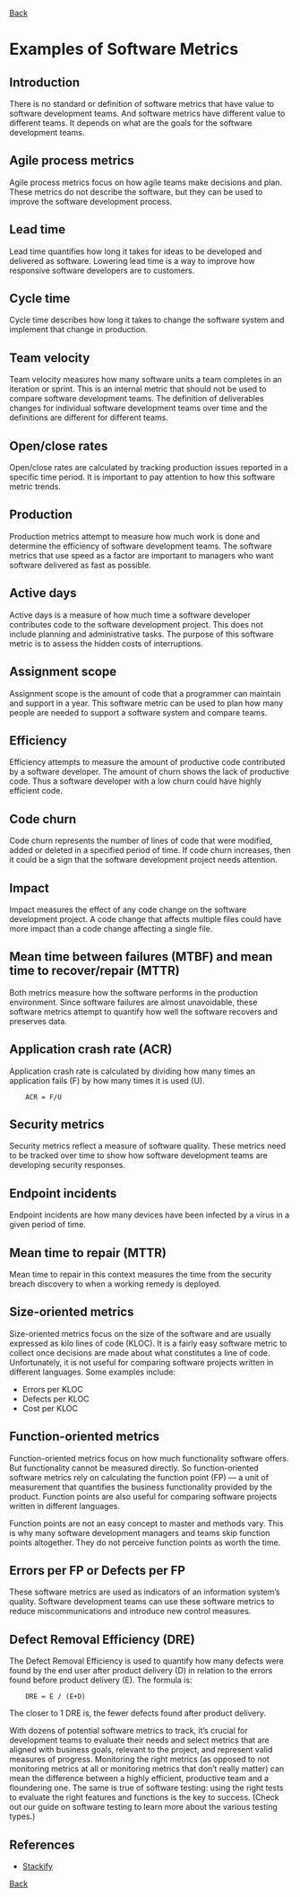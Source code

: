 [Back](README.md)

<h1> Examples of Software Metrics </h1>

<!-- - [Introduction](#introduction)
- [Agile process metrics](#agile-process-metrics)
- [Lead time](#lead-time)
- [Cycle time](#cycle-time)
- [Team velocity](#team-velocity)
- [Open/close rates](#openclose-rates)
- [Production](#production)
- [Active days](#active-days)
- [Assignment scope](#assignment-scope)
- [Efficiency](#efficiency)
- [Code churn](#code-churn)
- [Impact](#impact)
- [Mean time between failures (MTBF) and mean time to recover/repair (MTTR)](#mean-time-between-failures-mtbf-and-mean-time-to-recoverrepair-mttr)
- [Application crash rate (ACR)](#application-crash-rate-acr)
- [Security metrics](#security-metrics)
- [Endpoint incidents](#endpoint-incidents)
- [Mean time to repair (MTTR)](#mean-time-to-repair-mttr)
- [Size-oriented metrics](#size-oriented-metrics)
- [Function-oriented metrics](#function-oriented-metrics)
- [Errors per FP or Defects per FP](#errors-per-fp-or-defects-per-fp)
- [Defect Removal Efficiency (DRE)](#defect-removal-efficiency-dre)
- [References](#references) -->

## Introduction

<p>There is no standard or definition of software metrics that have value to software development teams. And software metrics have different value to different teams. It depends on what are the goals for the software development teams.</p>

## Agile process metrics

Agile process metrics focus on how agile teams make decisions and plan. These metrics do not describe the software, but they can be used to improve the software development process.

## Lead time

Lead time quantifies how long it takes for ideas to be developed and delivered as software. Lowering lead time is a way to improve how responsive software developers are to customers.

## Cycle time

Cycle time describes how long it takes to change the software system and implement that change in production.

## Team velocity

Team velocity measures how many software units a team completes in an iteration or sprint. This is an internal metric that should not be used to compare software development teams. The definition of deliverables changes for individual software development teams over time and the definitions are different for different teams.

## Open/close rates

Open/close rates are calculated by tracking production issues reported in a specific time period. It is important to pay attention to how this software metric trends.

## Production

Production metrics attempt to measure how much work is done and determine the efficiency of software development teams. The software metrics that use speed as a factor are important to managers who want software delivered as fast as possible.

## Active days

Active days is a measure of how much time a software developer contributes code to the software development project. This does not include planning and administrative tasks. The purpose of this software metric is to assess the hidden costs of interruptions.

## Assignment scope

Assignment scope is the amount of code that a programmer can maintain and support in a year. This software metric can be used to plan how many people are needed to support a software system and compare teams.

## Efficiency

Efficiency attempts to measure the amount of productive code contributed by a software developer. The amount of churn shows the lack of productive code. Thus a software developer with a low churn could have highly efficient code.

## Code churn

Code churn represents the number of lines of code that were modified, added or deleted in a specified period of time. If code churn increases, then it could be a sign that the software development project needs attention.

## Impact

Impact measures the effect of any code change on the software development project. A code change that affects multiple files could have more impact than a code change affecting a single file.

## Mean time between failures (MTBF) and mean time to recover/repair (MTTR)

Both metrics measure how the software performs in the production environment. Since software failures are almost unavoidable, these software metrics attempt to quantify how well the software recovers and preserves data.

## Application crash rate (ACR)

Application crash rate is calculated by dividing how many times an application fails (F) by how many times it is used (U).

        ACR = F/U

## Security metrics

Security metrics reflect a measure of software quality. These metrics need to be tracked over time to show how software development teams are developing security responses.

## Endpoint incidents

Endpoint incidents are how many devices have been infected by a virus in a given period of time.

## Mean time to repair (MTTR)

Mean time to repair in this context measures the time from the security breach discovery to when a working remedy is deployed.

## Size-oriented metrics

Size-oriented metrics focus on the size of the software and are usually expressed as kilo lines of code (KLOC). It is a fairly easy software metric to collect once decisions are made about what constitutes a line of code. Unfortunately, it is not useful for comparing software projects written in different languages. Some examples include:

- Errors per KLOC
- Defects per KLOC
- Cost per KLOC

## Function-oriented metrics

Function-oriented metrics focus on how much functionality software offers. But functionality cannot be measured directly. So function-oriented software metrics rely on calculating the function point (FP) — a unit of measurement that quantifies the business functionality provided by the product. Function points are also useful for comparing software projects written in different languages.

Function points are not an easy concept to master and methods vary. This is why many software development managers and teams skip function points altogether. They do not perceive function points as worth the time.

## Errors per FP or Defects per FP

These software metrics are used as indicators of an information system’s quality. Software development teams can use these software metrics to reduce miscommunications and introduce new control measures.

## Defect Removal Efficiency (DRE)

The Defect Removal Efficiency is used to quantify how many defects were found by the end user after product delivery (D) in relation to the errors found before product delivery (E). The formula is:

        DRE = E / (E+D)

The closer to 1 DRE is, the fewer defects found after product delivery.

With dozens of potential software metrics to track, it’s crucial for development teams to evaluate their needs and select metrics that are aligned with business goals, relevant to the project, and represent valid measures of progress. Monitoring the right metrics (as opposed to not monitoring metrics at all or monitoring metrics that don’t really matter) can mean the difference between a highly efficient, productive team and a floundering one. The same is true of software testing: using the right tests to evaluate the right features and functions is the key to success. (Check out our guide on software testing to learn more about the various testing types.)

## References

- [Stackify](https://stackify.com/track-software-metrics/)

[Back](README.md)
